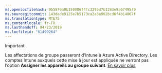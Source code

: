 ```yaml
---
ms.openlocfilehash: 955870a0b150006f4fc3295d7b1283e9a67495f9
ms.sourcegitcommit: 143dade9125e7b5173ca2a3a902bcd6f4b14067f
ms.translationtype: MTE75
ms.contentlocale: fr-FR
ms.lasthandoff: 04/23/2019
ms.locfileid: "61499264"
---
```

>[!Important]
>Les affectations de groupe passeront d’Intune à Azure Active Directory. Les comptes Intune auxquels cette mise à jour est appliquée ne verront pas l’option **Assigner les appareils au groupe suivant**. [En savoir plus](/intune-classic/deploy-use/ios-device-enrollment-program-in-microsoft-intune#changes-to-intune-group-assignments)
